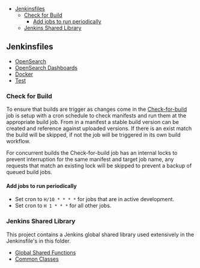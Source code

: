 - [Jenkinsfiles](#jenkinsfiles)
  - [Check for Build](#check-for-build)
    - [Add jobs to run periodically](#add-jobs-to-run-periodically)
  - [Jenkins Shared Library](#jenkins-shared-library)

## Jenkinsfiles

* [OpenSearch](./opensearch)
* [OpenSearch Dashboards](./opensearch)
* [Docker](./docker)
* [Test](./test)


### Check for Build

To ensure that builds are trigger as changes come in the [Check-for-build](check-for-build.jenkinsfile) job is setup with a cron schedule to check manifests and run them at the appropriate build job.  From in a manifest a stable build version can be created and reference against uploaded versions.  If there is an exist match the build will be skipped, if not the job will be triggered in its own build workflow.

For concurrent builds the Check-for-build job has an internal locks to prevent interruption for the same manifest and target job name, any requests that match an existing lock will be skipped to prevent a backup of queued build jobs.

#### Add jobs to run periodically 

* Set cron to `H/10 * * * *` for jobs that are in active development.
* Set cron to `H 1 * * *` for all other jobs.

### Jenkins Shared Library

This project contains a Jenkins global shared library used extensively in the Jenkinsfile's in this folder.

* [Global Shared Functions](../vars)
* [Common Classes](../src/jenkins)
